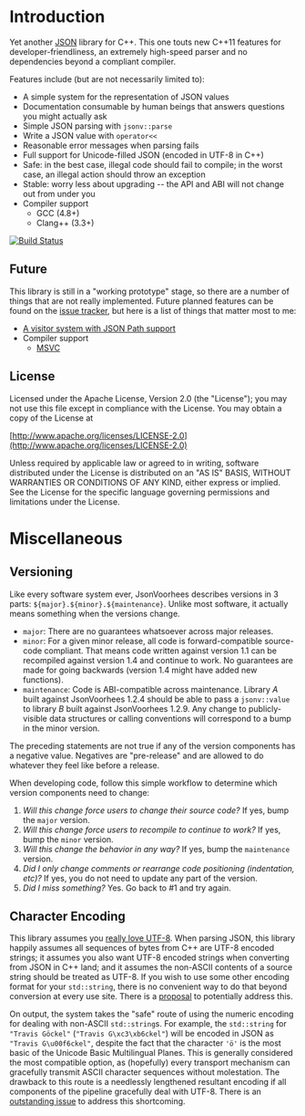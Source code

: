 Introduction
============

Yet another [JSON](http://www.json.org/) library for C++.
This one touts new C++11 features for developer-friendliness, an extremely high-speed parser and no dependencies beyond
 a compliant compiler.

Features include (but are not necessarily limited to):

 - A simple system for the representation of JSON values
 - Documentation consumable by human beings that answers questions you might actually ask
 - Simple JSON parsing with `jsonv::parse`
 - Write a JSON value with `operator<<`
 - Reasonable error messages when parsing fails
 - Full support for Unicode-filled JSON (encoded in UTF-8 in C++)
 - Safe: in the best case, illegal code should fail to compile; in the worst case, an illegal action should throw an
   exception
 - Stable: worry less about upgrading -- the API and ABI will not change out from under you
 - Compiler support
     - GCC (4.8+)
     - Clang++ (3.3+)

[![Build Status](https://travis-ci.org/tgockel/json-voorhees.svg?branch=master)](https://travis-ci.org/tgockel/json-voorhees)

Future
------

This library is still in a "working prototype" stage, so there are a number of things that are not really implemented.
Future planned features can be found on the [issue tracker][future-features], but here is a list of things that matter
 most to me:

 - [A visitor system with JSON Path support](https://github.com/tgockel/json-voorhees/issues/3)
 - Compiler support
     - [MSVC](https://github.com/tgockel/json-voorhees/issues/7)

License
-------

Licensed under the Apache License, Version 2.0 (the "License"); you may not use this file except in compliance with
the License. You may obtain a copy of the License at

  [http://www.apache.org/licenses/LICENSE-2.0](http://www.apache.org/licenses/LICENSE-2.0)

Unless required by applicable law or agreed to in writing, software distributed under the License is distributed on
an "AS IS" BASIS, WITHOUT WARRANTIES OR CONDITIONS OF ANY KIND, either express or implied. See the License for the
specific language governing permissions and limitations under the License.

Miscellaneous
=============

Versioning
----------

Like every software system ever, JsonVoorhees describes versions in 3 parts: `${major}.${minor}.${maintenance}`.
Unlike most software, it actually means something when the versions change.

 - `major`: There are no guarantees whatsoever across major releases.
 - `minor`: For a given minor release, all code is forward-compatible source-code compliant.
            That means code written against version 1.1 can be recompiled against version 1.4 and continue to work.
            No guarantees are made for going backwards (version 1.4 might have added new functions).
 - `maintenance`: Code is ABI-compatible across maintenance.
                  Library *A* built against JsonVoorhees 1.2.4 should be able to pass a `jsonv::value` to library *B*
                   built against JsonVoorhees 1.2.9.
                  Any change to publicly-visible data structures or calling conventions will correspond to a bump in the
                   minor version.

The preceding statements are not true if any of the version components has a negative value.
Negatives are "pre-release" and are allowed to do whatever they feel like before a release.

When developing code, follow this simple workflow to determine which version components need to change:

 1. *Will this change force users to change their source code?*
    If yes, bump the `major` version.
 2. *Will this change force users to recompile to continue to work?*
    If yes, bump the `minor` version.
 3. *Will this change the behavior in any way?*
    If yes, bump the `maintenance` version.
 4. *Did I only change comments or rearrange code positioning (indentation, etc)?*
    If yes, you do not need to update any part of the version.
 5. *Did I miss something?*
    Yes. Go back to #1 and try again.

Character Encoding
------------------

This library assumes you [really love UTF-8](http://www.utf8everywhere.org/).
When parsing JSON, this library happily assumes all sequences of bytes from C++ are UTF-8 encoded strings; it assumes
 you also want UTF-8 encoded strings when converting from JSON in C++ land; and it assumes the non-ASCII contents of a
 source string should be treated as UTF-8.
If you wish to use some other encoding format for your `std::string`, there is no convenient way to do that beyond
 conversion at every use site.
There is a [proposal][decode-non-utf8] to potentially address this.

On output, the system takes the "safe" route of using the numeric encoding for dealing with non-ASCII `std::string`s.
For example, the `std::string` for `"Travis Göckel"` (`"Travis G\xc3\xb6ckel"`) will be encoded in JSON as
 `"Travis G\u00f6ckel"`, despite the fact that the character `'ö'` is the most basic of the Unicode Basic Multilingual
 Planes.
This is generally considered the most compatible option, as (hopefully) every transport mechanism can gracefully
 transmit ASCII character sequences without molestation.
The drawback to this route is a needlessly lengthened resultant encoding if all components of the pipeline gracefully
 deal with UTF-8.
There is an [outstanding issue][encode-utf8] to address this shortcoming.

 [decode-non-utf8]: https://github.com/tgockel/json-voorhees/issues/10
    "Decode numeric encodings into arbitrarily encoded std::string"
 [encode-utf8]: https://github.com/tgockel/json-voorhees/issues/11
    "Issue 21: String encoding should allow UTF-8 output"
 [future-features]: https://github.com/tgockel/json-voorhees/issues?q=is%3Aopen+is%3Aissue+no%3Amilestone
    "Future features"
